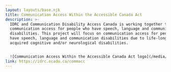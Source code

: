 ```yaml
---
layout: layouts/base.njk
title: Communication Access Within the Accessible Canada Act
description: >-
  IDRC and Communication Disability Access Canada is working together to address
  communication access for people who have speech, language and communication
  disabilities. This project will focus on communication access for people who
  have speech, language and communication disabilities due to life-long or
  acquired cognitive and/or neurological disabilities.


  ![Communication Access Within the Accessible Canada Act logo](/media/commacc1.png)
link: https://idrc.ocadu.ca/commacc
---
```

